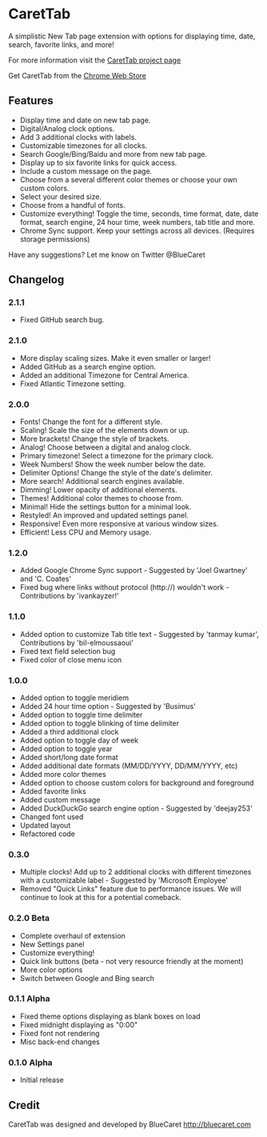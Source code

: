 # CaretTab
A simplistic New Tab page extension with options for displaying time, date, search, favorite links, and more!

For more information visit the [CaretTab project page](http://bluecaret.com/project/carettab)

Get CaretTab from the [Chrome Web Store](https://chrome.google.com/webstore/detail/carettab-new-tab-page/cojpndognjdcakkimaloeealehpkljna?hl=en-US)

## Features
- Display time and date on new tab page.
- Digital/Analog clock options.
- Add 3 additional clocks with labels.
- Customizable timezones for all clocks.
- Search Google/Bing/Baidu and more from new tab page.
- Display up to six favorite links for quick access.
- Include a custom message on the page.
- Choose from a several different color themes or choose your own custom colors.
- Select your desired size.
- Choose from a handful of fonts.
- Customize everything! Toggle the time, seconds, time format, date, date format, search engine, 24 hour time, week numbers, tab title and more.
- Chrome Sync support. Keep your settings across all devices. (Requires storage permissions)

Have any suggestions? Let me know on Twitter @BlueCaret

## Changelog

### 2.1.1
- Fixed GitHub search bug.

### 2.1.0
- More display scaling sizes. Make it even smaller or larger!
- Added GitHub as a search engine option.
- Added an additional Timezone for Central America.
- Fixed Atlantic Timezone setting.

### 2.0.0
- Fonts! Change the font for a different style.
- Scaling! Scale the size of the elements down or up.
- More brackets! Change the style of brackets.
- Analog! Choose between a digital and analog clock.
- Primary timezone! Select a timezone for the primary clock.
- Week Numbers! Show the week number below the date.
- Delimiter Options! Change the style of the date's delimiter.
- More search! Additional search engines available.
- Dimming! Lower opacity of additional elements.
- Themes! Additional color themes to choose from.
- Minimal! Hide the settings button for a minimal look.
- Restyled! An improved and updated settings panel.
- Responsive! Even more responsive at various window sizes.
- Efficient! Less CPU and Memory usage.

### 1.2.0
- Added Google Chrome Sync support - Suggested by 'Joel Gwartney' and 'C. Coates'
- Fixed bug where links without protocol (http://) wouldn't work - Contributions by 'ivankayzer!'

### 1.1.0
- Added option to customize Tab title text - Suggested by 'tanmay kumar', Contributions by 'bil-elmoussaoui'
- Fixed text field selection bug
- Fixed color of close menu icon

### 1.0.0
- Added option to toggle meridiem
- Added 24 hour time option - Suggested by 'Busimus'
- Added option to toggle time delimiter
- Added option to toggle blinking of time delimiter
- Added a third additional clock
- Added option to toggle day of week
- Added option to toggle year
- Added short/long date format
- Added additional date formats (MM/DD/YYYY, DD/MM/YYYY, etc)
- Added more color themes
- Added option to choose custom colors for background and foreground
- Added favorite links
- Added custom message
- Added DuckDuckGo search engine option - Suggested by 'deejay253'
- Changed font used
- Updated layout
- Refactored code

### 0.3.0
- Multiple clocks! Add up to 2 additional clocks with different timezones with a customizable label - Suggested by 'Microsoft Employee'
- Removed "Quick Links" feature due to performance issues. We will continue to look at this for a potential comeback.

### 0.2.0 Beta
- Complete overhaul of extension
- New Settings panel
- Customize everything!
- Quick link buttons (beta - not very resource friendly at the moment)
- More color options
- Switch between Google and Bing search

### 0.1.1 Alpha
- Fixed theme options displaying as blank boxes on load
- Fixed midnight displaying as "0:00"
- Fixed font not rendering
- Misc back-end changes

### 0.1.0 Alpha
- Initial release

## Credit
CaretTab was designed and developed by BlueCaret
http://bluecaret.com
